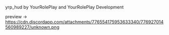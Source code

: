 yrp_hud by YourRolePlay and YourRolePlay Development

preview -> https://cdn.discordapp.com/attachments/776554175953633340/776927014560989227/unknown.png
